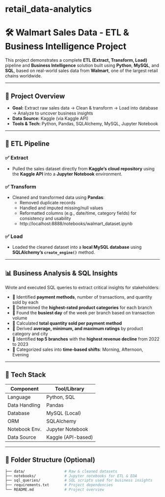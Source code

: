 # retail_data-analytics



# 🛠️ Walmart Sales Data - ETL & Business Intelligence Project

This project demonstrates a complete **ETL (Extract, Transform, Load)** pipeline and **Business Intelligence** solution built using **Python**, **MySQL**, and **SQL**, based on real-world sales data from **Walmart**, one of the largest retail chains worldwide.

---

## 📌 Project Overview

- **Goal:** Extract raw sales data → Clean & transform → Load into database → Analyze to uncover business insights
- **Data Source:** Kaggle (via Kaggle API)
- **Tools & Tech:** Python, Pandas, SQLAlchemy, MySQL, Jupyter Notebook

---

## 🔄 ETL Pipeline

### ✅ Extract
- Pulled the sales dataset directly from **Kaggle’s cloud repository** using the **Kaggle API** into a **Jupyter Notebook** environment.

### ✅ Transform
- Cleaned and transformed data using **Pandas**:
  - Removed duplicate records
  - Handled and imputed missing/null values
  - Reformatted columns (e.g., date/time, category fields) for consistency and usability
  - http://localhost:8888/notebooks/walmart_dataset.ipynb

### ✅ Load
- Loaded the cleaned dataset into a **local MySQL database** using **SQLAlchemy’s `create_engine()`** method.

---

## 📊 Business Analysis & SQL Insights

Wrote and executed SQL queries to extract critical insights for stakeholders:

- 🔹 Identified **payment methods**, number of transactions, and quantity sold by each
- 🔹 Determined the **highest-rated product categories** for each branch
- 🔹 Found the **busiest day** of the week per branch based on transaction volume
- 🔹 Calculated **total quantity sold per payment method**
- 🔹 Derived **average, minimum, and maximum ratings** by product category and city
- 🔹 Identified **top 5 branches** with the **highest revenue decline** from 2022 to 2023
- 🔹 Categorized sales into **time-based shifts**: Morning, Afternoon, Evening

---

## 🧰 Tech Stack

| Component       | Tool/Library           |
|----------------|------------------------|
| Language        | Python, SQL            |
| Data Handling   | Pandas                 |
| Database        | MySQL (Local)          |
| ORM             | SQLAlchemy             |
| Notebook Env.   | Jupyter Notebook       |
| Data Source     | Kaggle (API-based)     |

---

## 📁 Folder Structure (Optional)

```bash
├── data/                  # Raw & cleaned datasets
├── notebooks/             # Jupyter notebooks for ETL & EDA
├── sql_queries/           # SQL scripts used for business insights
├── requirements.txt       # Project dependencies
└── README.md              # Project overview




